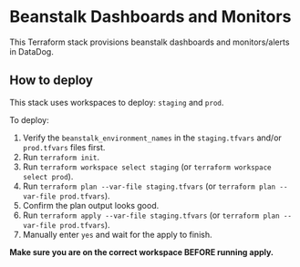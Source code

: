 # Beanstalk Dashboards and Monitors
This Terraform stack provisions beanstalk dashboards and monitors/alerts in DataDog.

## How to deploy
This stack uses workspaces to deploy: `staging` and `prod`.

To deploy:
1. Verify the `beanstalk_environment_names` in the `staging.tfvars` and/or `prod.tfvars` files first.
2. Run `terraform init`.
3. Run `terraform workspace select staging` (or `terraform workspace select prod`).
4. Run `terraform plan --var-file staging.tfvars` (or `terraform plan --var-file prod.tfvars`).
5. Confirm the plan output looks good.
6. Run `terraform apply --var-file staging.tfvars` (or `terraform plan --var-file prod.tfvars`).
7. Manually enter `yes` and wait for the apply to finish.

**Make sure you are on the correct workspace BEFORE running apply.**
